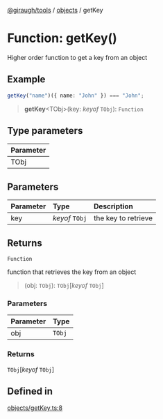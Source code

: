 [@giraugh/tools](../../modules.md) / [objects](../objects.md) / getKey

# Function: getKey()

Higher order function to get a key from an object

## Example

```ts
getKey("name")({ name: "John" }) === "John";
```

> **getKey**\<TObj\>(key: _keyof_ `TObj`): `Function`

## Type parameters

| Parameter |
| :-------- |
| TObj      |

## Parameters

| Parameter | Type           | Description         |
| :-------- | :------------- | :------------------ |
| key       | _keyof_ `TObj` | the key to retrieve |

## Returns

`Function`

function that retrieves the key from an object

> (obj: `TObj`): `TObj`[*keyof* `TObj`]

### Parameters

| Parameter | Type   |
| :-------- | :----- |
| obj       | `TObj` |

### Returns

`TObj`[*keyof* `TObj`]

## Defined in

[objects/getKey.ts:8](https://github.com/giraugh/tools/blob/a6c3d4a/lib/objects/getKey.ts#L8)
